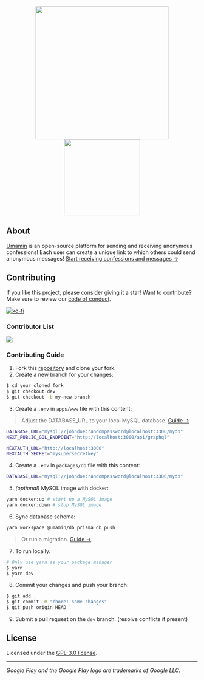 <div align="center">
  <img src="https://user-images.githubusercontent.com/69457996/224477468-89cbc2a2-fa69-4a21-854a-75f75e3652fe.png" width="350" />
</div>

<div align="center">
  <a href="https://play.google.com/store/apps/details?id=link.umamin.app">
    <img src="https://user-images.githubusercontent.com/69457996/225260328-aa63b9a8-27fa-49c1-a056-1e4102be475a.png" width="200" />
  </a>
</div>

## About

[Umamin](https://umamin.link) is an open-source platform for sending and receiving anonymous confessions! Each user can create a unique link to which others could send anonymous messages! [Start receiving confessions and messages &rarr;](https://umamin.link)

## Contributing

If you like this project, please consider giving it a star! Want to contribute? Make sure to review our [code of conduct](https://github.com/joshxfi/umamin/blob/main/CODE_OF_CONDUCT.md).

[![ko-fi](https://ko-fi.com/img/githubbutton_sm.svg)](https://ko-fi.com/L3L682N4R)

### Contributor List

<a href="https://github.com/joshxfi/umamin/graphs/contributors">
  <img src="https://contrib.rocks/image?repo=joshxfi/umamin" />
</a>

### Contributing Guide

1. Fork this [repository](https://github.com/joshxfi/umamin) and clone your fork.
2. Create a new branch for your changes:

```sh
$ cd your_cloned_fork
$ git checkout dev
$ git checkout -b my-new-branch
```

3. Create a `.env` in `apps/www` file with this content:

> Adjust the DATABASE_URL to your local MySQL database. [Guide &rarr;](https://www.prisma.io/docs/getting-started/setup-prisma/start-from-scratch/relational-databases/connect-your-database-typescript-mysql)

```sh
DATABASE_URL="mysql://johndoe:randompassword@localhost:3306/mydb"
NEXT_PUBLIC_GQL_ENDPOINT="http://localhost:3000/api/graphql"

NEXTAUTH_URL="http://localhost:3000"
NEXTAUTH_SECRET="mysupersecretkey"
```

4. Create a `.env` in `packages/db` file with this content:

```sh
DATABASE_URL="mysql://johndoe:randompassword@localhost:3306/mydb"
```

5. _(optional)_ MySQL image with docker:

```sh
yarn docker:up # start up a MySQL image
yarn docker:down # stop MySQL image
```

6. Sync database schema:

```sh
yarn workspace @umamin/db prisma db push
```

> Or run a migration. [Guide &rarr;](https://www.prisma.io/docs/concepts/components/prisma-migrate)

7. To run locally:

```sh
# Only use yarn as your package manager
$ yarn
$ yarn dev
```

8. Commit your changes and push your branch:

```sh
$ git add .
$ git commit -m "chore: some changes"
$ git push origin HEAD
```

9. Submit a pull request on the `dev` branch. (resolve conflicts if present)

## License

Licensed under the [GPL-3.0 license](https://github.com/joshxfi/umamin/blob/main/LICENSE).

---

*Google Play and the Google Play logo are trademarks of Google LLC.*
